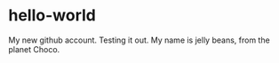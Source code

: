 # hello-world
My new github account. Testing it out.
My name is jelly beans, from the planet Choco.
